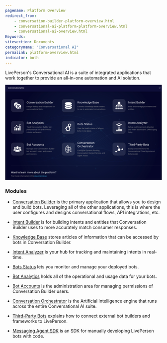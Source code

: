 ```yaml
---
pagename: Platform Overview
redirect_from:
    - conversation-builder-platform-overview.html
    - conversational-ai-platform-platform-overview.html
    - conversational-ai-overview.html
Keywords:
sitesection: Documents
categoryname: "Conversational AI"
permalink: platform-overview.html
indicator: both
---
```


LivePerson's Conversational AI is a suite of integrated applications that work together to provide an all-in-one automation and AI solution.

<img class="fancyimage" style="width:750px" src="img/ConvoBuilder/platform_main.png">

### Modules

- [Conversation Builder](conversation-builder-bot-workspace.html) is the primary application that allows you to design and build bots. Leveraging all of the other applications, this is where the user configures and designs conversational flows, API integrations, etc.

- [Intent Builder](conversation-builder-intent-builder-overview.html) is for building intents and entities that Conversation Builder uses to more accurately match consumer responses.

- [Knowledge Base](conversation-builder-knowledge-base.html) stores articles of information that can be accessed by bots in Conversation Builder.

- [Intent Analyzer](https://knowledge.liveperson.com/ai-bots-automation-intent-analyzer-overview.html) is your hub for tracking and maintaining intents in real-time.

- [Bots Status](bots-status-overview.html) lets you monitor and manage your deployed bots.

- [Bot Analytics](bot-analytics-overview.html) holds all of the operational and usage data for your bots.

- [Bot Accounts](bot-accounts-permissions-per-role.html) is the administration area for managing permissions of Conversation Builder users.

- [Conversation Orchestrator](maven-overview.html) is the Artificial Intelligence engine that runs across the entire Conversational AI suite.

- [Third-Party Bots](third-party-bots-getting-started.html) explains how to connect external bot builders and frameworks to LivePerson.

- [Messaging Agent SDK](messaging-agent-sdk-overview.html) is an SDK for manually developing LivePerson bots with code.